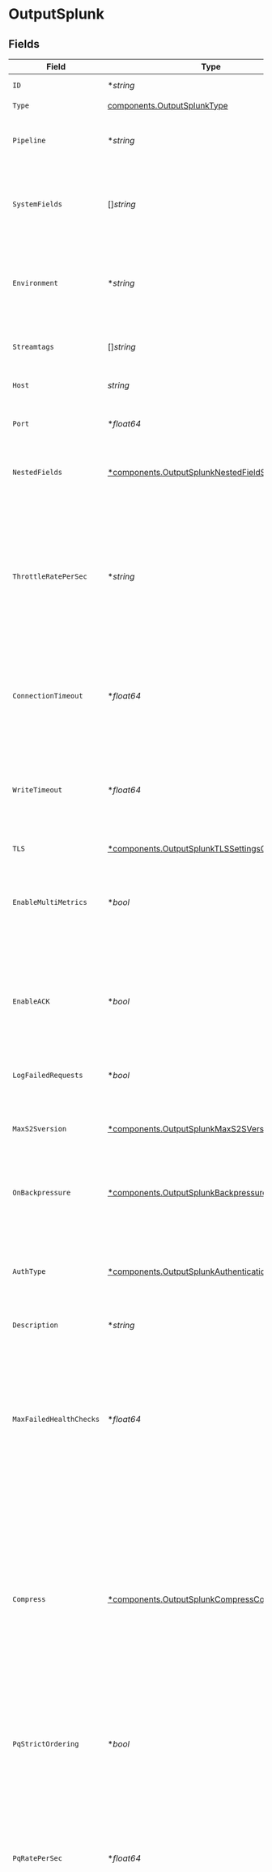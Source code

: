 # OutputSplunk


## Fields

| Field                                                                                                                                                                                                                                                          | Type                                                                                                                                                                                                                                                           | Required                                                                                                                                                                                                                                                       | Description                                                                                                                                                                                                                                                    |
| -------------------------------------------------------------------------------------------------------------------------------------------------------------------------------------------------------------------------------------------------------------- | -------------------------------------------------------------------------------------------------------------------------------------------------------------------------------------------------------------------------------------------------------------- | -------------------------------------------------------------------------------------------------------------------------------------------------------------------------------------------------------------------------------------------------------------- | -------------------------------------------------------------------------------------------------------------------------------------------------------------------------------------------------------------------------------------------------------------- |
| `ID`                                                                                                                                                                                                                                                           | **string*                                                                                                                                                                                                                                                      | :heavy_minus_sign:                                                                                                                                                                                                                                             | Unique ID for this output                                                                                                                                                                                                                                      |
| `Type`                                                                                                                                                                                                                                                         | [components.OutputSplunkType](../../models/components/outputsplunktype.md)                                                                                                                                                                                     | :heavy_check_mark:                                                                                                                                                                                                                                             | N/A                                                                                                                                                                                                                                                            |
| `Pipeline`                                                                                                                                                                                                                                                     | **string*                                                                                                                                                                                                                                                      | :heavy_minus_sign:                                                                                                                                                                                                                                             | Pipeline to process data before sending out to this output                                                                                                                                                                                                     |
| `SystemFields`                                                                                                                                                                                                                                                 | []*string*                                                                                                                                                                                                                                                     | :heavy_minus_sign:                                                                                                                                                                                                                                             | Fields to automatically add to events, such as cribl_pipe. Supports wildcards.                                                                                                                                                                                 |
| `Environment`                                                                                                                                                                                                                                                  | **string*                                                                                                                                                                                                                                                      | :heavy_minus_sign:                                                                                                                                                                                                                                             | Optionally, enable this config only on a specified Git branch. If empty, will be enabled everywhere.                                                                                                                                                           |
| `Streamtags`                                                                                                                                                                                                                                                   | []*string*                                                                                                                                                                                                                                                     | :heavy_minus_sign:                                                                                                                                                                                                                                             | Tags for filtering and grouping in @{product}                                                                                                                                                                                                                  |
| `Host`                                                                                                                                                                                                                                                         | *string*                                                                                                                                                                                                                                                       | :heavy_check_mark:                                                                                                                                                                                                                                             | The hostname of the receiver                                                                                                                                                                                                                                   |
| `Port`                                                                                                                                                                                                                                                         | **float64*                                                                                                                                                                                                                                                     | :heavy_minus_sign:                                                                                                                                                                                                                                             | The port to connect to on the provided host                                                                                                                                                                                                                    |
| `NestedFields`                                                                                                                                                                                                                                                 | [*components.OutputSplunkNestedFieldSerialization](../../models/components/outputsplunknestedfieldserialization.md)                                                                                                                                            | :heavy_minus_sign:                                                                                                                                                                                                                                             | How to serialize nested fields into index-time fields                                                                                                                                                                                                          |
| `ThrottleRatePerSec`                                                                                                                                                                                                                                           | **string*                                                                                                                                                                                                                                                      | :heavy_minus_sign:                                                                                                                                                                                                                                             | Rate (in bytes per second) to throttle while writing to an output. Accepts values with multiple-byte units, such as KB, MB, and GB. (Example: 42 MB) Default value of 0 specifies no throttling.                                                               |
| `ConnectionTimeout`                                                                                                                                                                                                                                            | **float64*                                                                                                                                                                                                                                                     | :heavy_minus_sign:                                                                                                                                                                                                                                             | Amount of time (milliseconds) to wait for the connection to establish before retrying                                                                                                                                                                          |
| `WriteTimeout`                                                                                                                                                                                                                                                 | **float64*                                                                                                                                                                                                                                                     | :heavy_minus_sign:                                                                                                                                                                                                                                             | Amount of time (milliseconds) to wait for a write to complete before assuming connection is dead                                                                                                                                                               |
| `TLS`                                                                                                                                                                                                                                                          | [*components.OutputSplunkTLSSettingsClientSide](../../models/components/outputsplunktlssettingsclientside.md)                                                                                                                                                  | :heavy_minus_sign:                                                                                                                                                                                                                                             | N/A                                                                                                                                                                                                                                                            |
| `EnableMultiMetrics`                                                                                                                                                                                                                                           | **bool*                                                                                                                                                                                                                                                        | :heavy_minus_sign:                                                                                                                                                                                                                                             | Output metrics in multiple-metric format in a single event. Supported in Splunk 8.0 and above.                                                                                                                                                                 |
| `EnableACK`                                                                                                                                                                                                                                                    | **bool*                                                                                                                                                                                                                                                        | :heavy_minus_sign:                                                                                                                                                                                                                                             | Check if indexer is shutting down and stop sending data. This helps minimize data loss during shutdown.                                                                                                                                                        |
| `LogFailedRequests`                                                                                                                                                                                                                                            | **bool*                                                                                                                                                                                                                                                        | :heavy_minus_sign:                                                                                                                                                                                                                                             | Use to troubleshoot issues with sending data                                                                                                                                                                                                                   |
| `MaxS2Sversion`                                                                                                                                                                                                                                                | [*components.OutputSplunkMaxS2SVersion](../../models/components/outputsplunkmaxs2sversion.md)                                                                                                                                                                  | :heavy_minus_sign:                                                                                                                                                                                                                                             | The highest S2S protocol version to advertise during handshake                                                                                                                                                                                                 |
| `OnBackpressure`                                                                                                                                                                                                                                               | [*components.OutputSplunkBackpressureBehavior](../../models/components/outputsplunkbackpressurebehavior.md)                                                                                                                                                    | :heavy_minus_sign:                                                                                                                                                                                                                                             | How to handle events when all receivers are exerting backpressure                                                                                                                                                                                              |
| `AuthType`                                                                                                                                                                                                                                                     | [*components.OutputSplunkAuthenticationMethod](../../models/components/outputsplunkauthenticationmethod.md)                                                                                                                                                    | :heavy_minus_sign:                                                                                                                                                                                                                                             | Select Manual to enter an auth token directly, or select Secret to use a text secret to authenticate                                                                                                                                                           |
| `Description`                                                                                                                                                                                                                                                  | **string*                                                                                                                                                                                                                                                      | :heavy_minus_sign:                                                                                                                                                                                                                                             | N/A                                                                                                                                                                                                                                                            |
| `MaxFailedHealthChecks`                                                                                                                                                                                                                                        | **float64*                                                                                                                                                                                                                                                     | :heavy_minus_sign:                                                                                                                                                                                                                                             | Maximum number of times healthcheck can fail before we close connection. If set to 0 (disabled), and the connection to Splunk is forcibly closed, some data loss might occur.                                                                                  |
| `Compress`                                                                                                                                                                                                                                                     | [*components.OutputSplunkCompressCompression](../../models/components/outputsplunkcompresscompression.md)                                                                                                                                                      | :heavy_minus_sign:                                                                                                                                                                                                                                             | Controls whether the sender should send compressed data to the server. Select 'Disabled' to reject compressed connections or 'Always' to ignore server's configuration and send compressed data.                                                               |
| `PqStrictOrdering`                                                                                                                                                                                                                                             | **bool*                                                                                                                                                                                                                                                        | :heavy_minus_sign:                                                                                                                                                                                                                                             | Use FIFO (first in, first out) processing. Disable to forward new events to receivers before queue is flushed.                                                                                                                                                 |
| `PqRatePerSec`                                                                                                                                                                                                                                                 | **float64*                                                                                                                                                                                                                                                     | :heavy_minus_sign:                                                                                                                                                                                                                                             | Throttling rate (in events per second) to impose while writing to Destinations from PQ. Defaults to 0, which disables throttling.                                                                                                                              |
| `PqMode`                                                                                                                                                                                                                                                       | [*components.OutputSplunkMode](../../models/components/outputsplunkmode.md)                                                                                                                                                                                    | :heavy_minus_sign:                                                                                                                                                                                                                                             | In Error mode, PQ writes events to the filesystem if the Destination is unavailable. In Backpressure mode, PQ writes events to the filesystem when it detects backpressure from the Destination. In Always On mode, PQ always writes events to the filesystem. |
| `PqMaxBufferSize`                                                                                                                                                                                                                                              | **float64*                                                                                                                                                                                                                                                     | :heavy_minus_sign:                                                                                                                                                                                                                                             | The maximum number of events to hold in memory before writing the events to disk                                                                                                                                                                               |
| `PqMaxBackpressureSec`                                                                                                                                                                                                                                         | **float64*                                                                                                                                                                                                                                                     | :heavy_minus_sign:                                                                                                                                                                                                                                             | How long (in seconds) to wait for backpressure to resolve before engaging the queue                                                                                                                                                                            |
| `PqMaxFileSize`                                                                                                                                                                                                                                                | **string*                                                                                                                                                                                                                                                      | :heavy_minus_sign:                                                                                                                                                                                                                                             | The maximum size to store in each queue file before closing and optionally compressing (KB, MB, etc.)                                                                                                                                                          |
| `PqMaxSize`                                                                                                                                                                                                                                                    | **string*                                                                                                                                                                                                                                                      | :heavy_minus_sign:                                                                                                                                                                                                                                             | The maximum disk space that the queue can consume (as an average per Worker Process) before queueing stops. Enter a numeral with units of KB, MB, etc.                                                                                                         |
| `PqPath`                                                                                                                                                                                                                                                       | **string*                                                                                                                                                                                                                                                      | :heavy_minus_sign:                                                                                                                                                                                                                                             | The location for the persistent queue files. To this field's value, the system will append: /<worker-id>/<output-id>.                                                                                                                                          |
| `PqCompress`                                                                                                                                                                                                                                                   | [*components.OutputSplunkPqCompressCompression](../../models/components/outputsplunkpqcompresscompression.md)                                                                                                                                                  | :heavy_minus_sign:                                                                                                                                                                                                                                             | Codec to use to compress the persisted data                                                                                                                                                                                                                    |
| `PqOnBackpressure`                                                                                                                                                                                                                                             | [*components.OutputSplunkQueueFullBehavior](../../models/components/outputsplunkqueuefullbehavior.md)                                                                                                                                                          | :heavy_minus_sign:                                                                                                                                                                                                                                             | How to handle events when the queue is exerting backpressure (full capacity or low disk). 'Block' is the same behavior as non-PQ blocking. 'Drop new data' throws away incoming data, while leaving the contents of the PQ unchanged.                          |
| `PqControls`                                                                                                                                                                                                                                                   | [*components.OutputSplunkPqControls](../../models/components/outputsplunkpqcontrols.md)                                                                                                                                                                        | :heavy_minus_sign:                                                                                                                                                                                                                                             | N/A                                                                                                                                                                                                                                                            |
| `AuthToken`                                                                                                                                                                                                                                                    | **string*                                                                                                                                                                                                                                                      | :heavy_minus_sign:                                                                                                                                                                                                                                             | Shared secret token to use when establishing a connection to a Splunk indexer.                                                                                                                                                                                 |
| `TextSecret`                                                                                                                                                                                                                                                   | **string*                                                                                                                                                                                                                                                      | :heavy_minus_sign:                                                                                                                                                                                                                                             | Select or create a stored text secret                                                                                                                                                                                                                          |